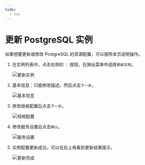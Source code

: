 ```yaml
---
hide:
  - toc
---
```


# 更新 PostgreSQL 实例

如果想要更新或修改 PostgreSQL 的资源配置，可以按照本页说明操作。

1. 在实例列表中，点击右侧的 `⋮` 按钮，在弹出菜单中选择`更新实例`。

    ![更新实例](https://docs.daocloud.io/daocloud-docs-images/docs/middleware/postgresql/images/update01.png)

2. 基本信息：只能修改描述。然后点击`下一步`。

    ![基本信息](https://docs.daocloud.io/daocloud-docs-images/docs/middleware/postgresql/images/update02.png)

3. 修改规格配置后点击`下一步`。

    ![规格配置](https://docs.daocloud.io/daocloud-docs-images/docs/middleware/postgresql/images/update03.png)

4. 修改服务设置后点击`确认`。

    ![服务设置](https://docs.daocloud.io/daocloud-docs-images/docs/middleware/postgresql/images/update04.png)

5. 实例配置更新成功，可以在右上角看到更新结果提示。

    ![更新完成](https://docs.daocloud.io/daocloud-docs-images/docs/middleware/postgresql/images/update05.png)
